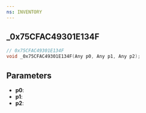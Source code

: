 ```yaml
---
ns: INVENTORY
---
```

## _0x75CFAC49301E134F

```c
// 0x75CFAC49301E134F
void _0x75CFAC49301E134F(Any p0, Any p1, Any p2);
```

## Parameters
* **p0**:
* **p1**:
* **p2**:
